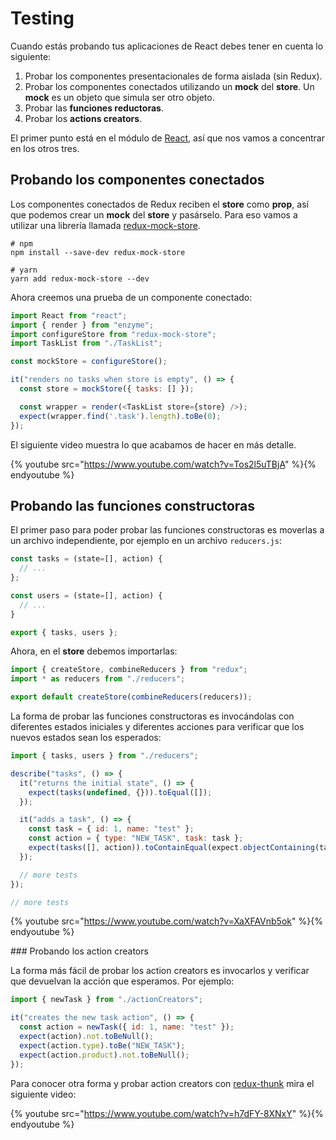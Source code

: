 # Testing

Cuando estás probando tus aplicaciones de React debes tener en cuenta lo siguiente:

1. Probar los componentes presentacionales de forma aislada (sin Redux).
2. Probar los componentes conectados utilizando un **mock** del **store**. Un **mock** es un objeto que simula ser otro objeto.
3. Probar las **funciones reductoras**.
4. Probar los **actions creators**.

El primer punto está en el módulo de [React](../react/testing.md), así que nos vamos a concentrar en los otros tres.

## Probando los componentes conectados

Los componentes conectados de Redux reciben el **store** como **prop**, así que podemos crear un **mock** del **store** y pasárselo. Para eso vamos a utilizar una librería llamada [redux-mock-store](https://github.com/dmitry-zaets/redux-mock-store).

```
# npm
npm install --save-dev redux-mock-store

# yarn
yarn add redux-mock-store --dev
```

Ahora creemos una prueba de un componente conectado:

```javascript
import React from "react";
import { render } from "enzyme";
import configureStore from "redux-mock-store";
import TaskList from "./TaskList";

const mockStore = configureStore();

it("renders no tasks when store is empty", () => {
  const store = mockStore({ tasks: [] });

  const wrapper = render(<TaskList store={store} />);
  expect(wrapper.find('.task').length).toBe(0);
});
```

El siguiente video muestra lo que acabamos de hacer en más detalle.

{% youtube src="https://www.youtube.com/watch?v=Tos2l5uTBjA" %}{% endyoutube %}

## Probando las funciones constructoras

El primer paso para poder probar las funciones constructoras es moverlas a un archivo independiente, por ejemplo en un archivo `reducers.js`:

```javascript
const tasks = (state=[], action) {
  // ...
};

const users = (state=[], action) {
  // ...
}

export { tasks, users };
```

Ahora, en el **store** debemos importarlas:

```javascript
import { createStore, combineReducers } from "redux";
import * as reducers from "./reducers";

export default createStore(combineReducers(reducers));
```

La forma de probar las funciones constructoras es invocándolas con diferentes estados iniciales y diferentes acciones para verificar que los nuevos estados sean los esperados:

```javascript
import { tasks, users } from "./reducers";

describe("tasks", () => {
  it("returns the initial state", () => {
    expect(tasks(undefined, {})).toEqual([]);
  });

  it("adds a task", () => {
    const task = { id: 1, name: "test" };
    const action = { type: "NEW_TASK", task: task };
    expect(tasks([], action)).toContainEqual(expect.objectContaining(task));
  });

  // more tests
});

// more tests
```

{% youtube src="https://www.youtube.com/watch?v=XaXFAVnb5ok" %}{% endyoutube %}

### Probando los action creators

La forma más fácil de probar los action creators es invocarlos y verificar que devuelvan la acción que esperamos. Por ejemplo:

```javascript
import { newTask } from "./actionCreators";

it("creates the new task action", () => {
  const action = newTask({ id: 1, name: "test" });
  expect(action).not.toBeNull();
  expect(action.type).toBe("NEW_TASK");
  expect(action.product).not.toBeNull();
});
```

Para conocer otra forma y probar action creators con [redux-thunk](https://github.com/reduxjs/redux-thunk) mira el siguiente video:

{% youtube src="https://www.youtube.com/watch?v=h7dFY-8XNxY" %}{% endyoutube %}
